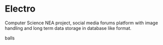 <h1>Electro</h1>

Computer Science NEA project, social media forums platform with image handling and long term data storage in database like format.

<footer>balls</footer>
